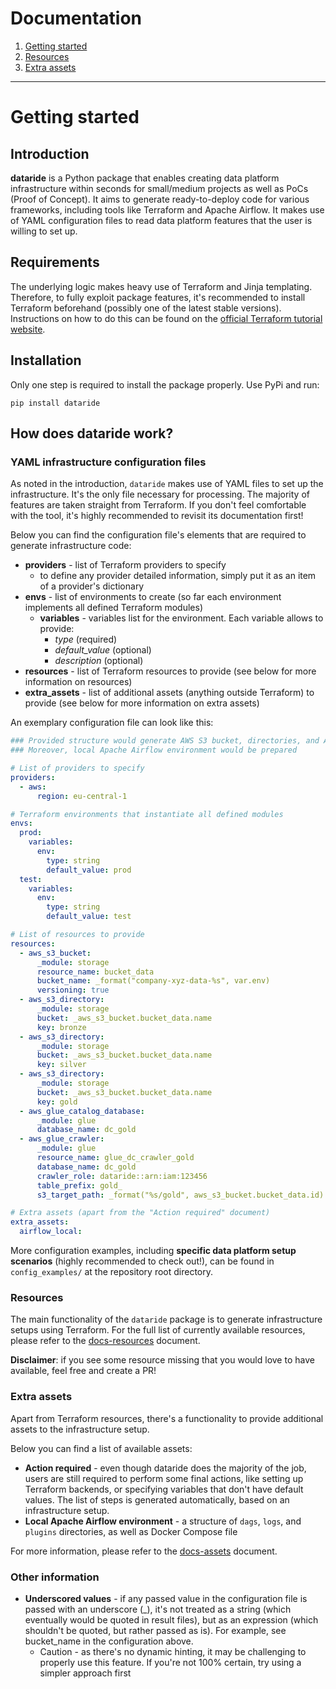 # Documentation

1. [Getting started](https://github.com/mckraqs/dataride/tree/main/docs/README.md#Getting-started)
3. [Resources](https://github.com/mckraqs/dataride/tree/main/docs/1-docs-resources.md)
4. [Extra assets](https://github.com/mckraqs/dataride/tree/main/docs/2-docs-assets.md)

---

# Getting started

## Introduction

**dataride** is a Python package that enables creating data platform infrastructure within seconds for small/medium projects as well as PoCs (Proof of Concept). It aims to generate ready-to-deploy code for various frameworks, including tools like Terraform and Apache Airflow. It makes use of YAML configuration files to read data platform features that the user is willing to set up.

## Requirements

The underlying logic makes heavy use of Terraform and Jinja templating. Therefore, to fully exploit package features, it's recommended to install Terraform beforehand (possibly one of the latest stable versions). Instructions on how to do this can be found on the [official Terraform tutorial website](https://learn.hashicorp.com/tutorials/terraform/install-cli).

## Installation

Only one step is required to install the package properly. Use PyPi and run:

```
pip install dataride
```

## How does dataride work?

### YAML infrastructure configuration files

As noted in the introduction, `dataride` makes use of YAML files to set up the infrastructure. It's the only file necessary for processing. The majority of features are taken straight from Terraform. If you don't feel comfortable with the tool, it's highly recommended to revisit its documentation first! 

Below you can find the configuration file's elements that are required to generate infrastructure code: 

* **providers** - list of Terraform providers to specify 
  * to define any provider detailed information, simply put it as an item of a provider's dictionary 
* **envs** - list of environments to create (so far each environment implements all defined Terraform modules) 
    * **variables** - variables list for the environment. Each variable allows to provide:
        * *type* (required)
        * *default_value* (optional)
        * *description* (optional)
* **resources** - list of Terraform resources to provide (see below for more information on resources)
* **extra_assets** - list of additional assets (anything outside Terraform) to provide (see below for more information on extra assets)

An exemplary configuration file can look like this:

```yaml
### Provided structure would generate AWS S3 bucket, directories, and AWS Glue Data Catalog (database and crawler)
### Moreover, local Apache Airflow environment would be prepared 

# List of providers to specify
providers:
  - aws:
      region: eu-central-1

# Terraform environments that instantiate all defined modules
envs:
  prod:
    variables: 
      env:
        type: string
        default_value: prod
  test:
    variables:
      env:
        type: string
        default_value: test

# List of resources to provide
resources:
  - aws_s3_bucket:
      _module: storage
      resource_name: bucket_data
      bucket_name: _format("company-xyz-data-%s", var.env)
      versioning: true
  - aws_s3_directory:
      _module: storage
      bucket: _aws_s3_bucket.bucket_data.name
      key: bronze
  - aws_s3_directory:
      _module: storage
      bucket: _aws_s3_bucket.bucket_data.name
      key: silver
  - aws_s3_directory:
      _module: storage
      bucket: _aws_s3_bucket.bucket_data.name
      key: gold
  - aws_glue_catalog_database:
      _module: glue
      database_name: dc_gold
  - aws_glue_crawler:
      _module: glue
      resource_name: glue_dc_crawler_gold
      database_name: dc_gold
      crawler_role: dataride::arn:iam:123456
      table_prefix: gold_
      s3_target_path: _format("%s/gold", aws_s3_bucket.bucket_data.id)

# Extra assets (apart from the "Action required" document)
extra_assets:
  airflow_local:
```

More configuration examples, including **specific data platform setup scenarios** (highly recommended to check out!), can be found in `config_examples/` at the repository root directory.

### Resources

The main functionality of the `dataride` package is to generate infrastructure setups using Terraform. For the full list of currently available resources, please refer to the [docs-resources](https://github.com/mckraqs/dataride/tree/main/docs/docs-resources.md) document.

**Disclaimer**: if you see some resource missing that you would love to have available, feel free and create a PR! 

### Extra assets

Apart from Terraform resources, there's a functionality to provide additional assets to the infrastructure setup. 

Below you can find a list of available assets:

* **Action required** - even though dataride does the majority of the job, users are still required to perform some final actions, like setting up Terraform backends, or specifying variables that don't have default values. The list of steps is generated automatically, based on an infrastructure setup.
* **Local Apache Airflow environment** - a structure of `dags`, `logs`, and `plugins` directories, as well as Docker Compose file 

For more information, please refer to the [docs-assets](https://github.com/mckraqs/dataride/tree/main/docs/docs-assets.md) document.

### Other information

* **Underscored values** - if any passed value in the configuration file is passed with an underscore (_), it's not treated as a string (which eventually would be quoted in result files), but as an expression (which shouldn't be quoted, but rather passed as is). For example, see bucket_name in the configuration above.
  * Caution - as there's no dynamic hinting, it may be challenging to properly use this feature. If you're not 100% certain, try using a simpler approach first
